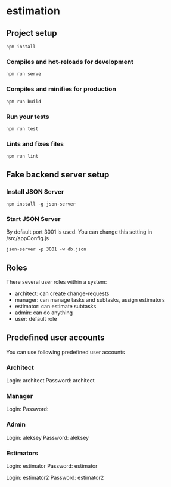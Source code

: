 # estimation

## Project setup
```
npm install
```

### Compiles and hot-reloads for development
```
npm run serve
```

### Compiles and minifies for production
```
npm run build
```

### Run your tests
```
npm run test
```

### Lints and fixes files
```
npm run lint
```

## Fake backend server setup

### Install JSON Server

```
npm install -g json-server
```

### Start JSON Server

By default port 3001 is used. 
You can change this setting in /src/appConfig.js

```
json-server -p 3001 -w db.json
```

## Roles

There several user roles within a system: 

- architect: can create change-requests
- manager: can manage tasks and subtasks, assign estimators
- estimator: can estimate subtasks
- admin: can do anything
- user: default role

## Predefined user accounts

You can use following predefined user accounts

### Architect

Login: architect
Password: architect

### Manager

Login: 
Password: 

### Admin

Login: aleksey
Password: aleksey

### Estimators

Login: estimator
Password: estimator

Login: estimator2 
Password: estimator2
